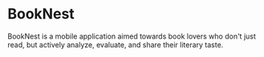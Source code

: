 # BookNest
BookNest is a mobile application aimed towards book lovers who don't just read, but actively analyze, evaluate, and share their literary taste.

